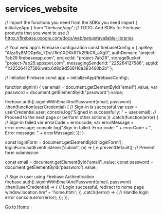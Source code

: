 # services_website
// Import the functions you need from the SDKs you need
import { initializeApp } from "firebase/app";
// TODO: Add SDKs for Firebase products that you want to use
// https://firebase.google.com/docs/web/setup#available-libraries

// Your web app's Firebase configuration
const firebaseConfig = {
  apiKey: "AIzaSyBMODp6u_7DuU1kh1XDKkRTk2RbGR_aXg0",
  authDomain: "project-7ab29.firebaseapp.com",
  projectId: "project-7ab29",
  storageBucket: "project-7ab29.appspot.com",
  messagingSenderId: "225264127586",
  appId: "1:225264127586:web:6d8d9d568118a383460b3b"
};

// Initialize Firebase
const app = initializeApp(firebaseConfig);

function signIn()
{
  var email = document.getElementById("email").value;
  var password = document.getElementById("password").value;

  firebase.auth().signInWithEmailAndPassword(email, password)
    .then(function(userCredential) {
      // Sign-in is successful
      var user = userCredential.user;
      console.log("Signed in successfully: " + user.email);
      // Proceed to the next page or perform other actions
    })
    .catch(function(error) {
      // Sign-in failed
      var errorCode = error.code;
      var errorMessage = error.message;
      console.log("Sign-in failed. Error code: " + errorCode + ", Error message: " + errorMessage);
    });
}


const loginForm = document.getElementById('loginForm');
loginForm.addEventListener('submit', (e) => {
  e.preventDefault(); // Prevent form submission

  const email = document.getElementById('email').value;
  const password = document.getElementById('password').value;

  // Sign in user using Firebase Authentication
  firebase.auth().signInWithEmailAndPassword(email, password)
    .then((userCredential) => {
      // Login successful, redirect to home page
      window.location.href = 'home.html';
    })
    .catch((error) => {
      // Handle login error
      console.error(error);
    });
});


<a href="home.html">Go to Home</a>

